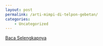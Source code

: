 ```yaml
---
layout: post
permalink: /arti-mimpi-di-telpon-gebetan/
categories:
    - Uncategorized
---
```


[Baca Selengkapnya](/06)